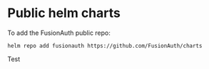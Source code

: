 # Public helm charts

To add the FusionAuth public repo:

```
helm repo add fusionauth https://github.com/FusionAuth/charts
```

Test
